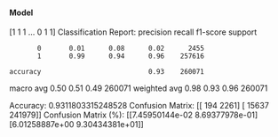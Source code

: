 #### Model
[1 1 1 ... 0 1 1]
Classification Report:
              precision    recall  f1-score   support

           0       0.01      0.08      0.02      2455
           1       0.99      0.94      0.96    257616

    accuracy                           0.93    260071
   macro avg       0.50      0.51      0.49    260071
weighted avg       0.98      0.93      0.96    260071

Accuracy: 0.9311803315248528
Confusion Matrix:
[[   194   2261]
 [ 15637 241979]]
Confusion Matrix (%):
[[7.45950144e-02 8.69377978e-01]
 [6.01258887e+00 9.30434381e+01]]
